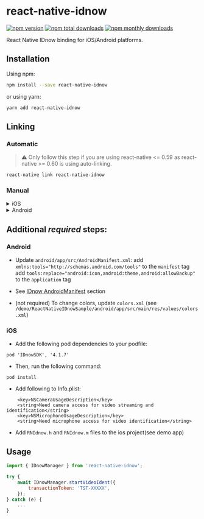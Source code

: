 # react-native-idnow

[![npm version](https://badge.fury.io/js/react-native-idnow.svg)](http://badge.fury.io/js/react-native-idnow)
[![npm total downloads](https://img.shields.io/npm/dt/react-native-idnow.svg)](https://img.shields.io/npm/dt/react-native-idnow.svg)
[![npm monthly downloads](https://img.shields.io/npm/dm/react-native-idnow.svg)](https://img.shields.io/npm/dm/react-native-idnow.svg)

React Native IDnow binding for iOS/Android platforms.

## Installation

Using npm:

```sh
npm install --save react-native-idnow
```

or using yarn:

```sh
yarn add react-native-idnow
```

## Linking

### Automatic

> ⚠️ Only follow this step if you are using react-native <= 0.59 as react-native >= 0.60 is using auto-linking.

```sh
react-native link react-native-idnow
```

### Manual

<details>
    <summary>iOS</summary>

- See "Additional _required_ steps"

1. In XCode, in the project navigator, right click `Libraries` ➜ `Add Files to [your project's name]`
2. Go to `node_modules` ➜ `react-native-idnow` and add `RNIdnow.xcodeproj`
3. In XCode, in the project navigator, select your project. Add `libRNIdnow.a` to your project's `Build Phases` ➜ `Link Binary With Libraries`
4. Run your project (`Cmd+R`)
   </details>

<details>
    <summary>Android</summary>

1. Open up `android/app/src/main/java/[...]/MainActivity.java`

- Add `import com.bitwala.idnow.RNIdnowPackage;` to the imports at the top of the file
- Add `new RNIdnowPackage()` to the list returned by the `getPackages()` method

2. Append the following lines to `android/settings.gradle`:
   ```
   include ':react-native-idnow'
   project(':react-native-idnow').projectDir = new File(rootProject.projectDir, 	'../node_modules/react-native-idnow/android')
   ```
3. Insert the following lines inside the dependencies block in `android/app/build.gradle`:
   ```
     compile project(':react-native-idnow')
   ```
4. Add the following to `repositories` in `android/build.gradle`:
   ```
    maven {
      url "https://raw.githubusercontent.com/idnow/de.idnow.android/de.idnow.android-4.2.0"
    }
   ```
   </details>

## Additional _required_ steps:

### Android

- Update `android/app/src/AndroidManifest.xml`:
  add `xmlns:tools="http://schemas.android.com/tools"` to the `manifest` tag
  add `tools:replace="android:icon,android:theme,android:allowBackup"` to the `application` tag

- See [IDnow AndroidManifest](https://github.com/idnow/de.idnow.android#androidmanifest) section

- (not required) To change colors, update `colors.xml` (see `/demo/ReactNativeIDnowSample/android/app/src/main/res/values/colors.xml`)

### iOS

- Add the following pod dependencies to your podfile:

```
pod 'IDnowSDK', '4.1.7'
```

- Then, run the following command:

```
pod install
```

- Add following to Info.plist:

```
	<key>NSCameraUsageDescription</key>
	<string>Need camera access for video streaming and identification</string>
	<key>NSMicrophoneUsageDescription</key>
	<string>Need microphone access for video identification</string>
```

- Add `RNIdnow.h` and `RNIdnow.m` files to the ios project(see demo app)

## Usage

```javascript
import { IDnowManager } from 'react-native-idnow';

try {
	await IDnowManager.startVideoIdent({
		transactionToken: 'TST-XXXXX',
	});
} catch (e) {
	...
}
```
